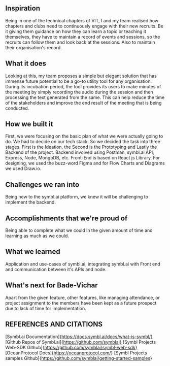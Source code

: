 ## Inspiration
Being in one of the technical chapters of VIT, I and my team realised how chapters and clubs need to continuously engage with their new recruits. Be it giving them guidance on how they can learn a topic or teaching it themselves, they have to maintain a record of events and sessions, so the recruits can follow them and look back at the sessions. Also to maintain their organisation's record.

## What it does
Looking at this, my team proposes a simple but elegant solution that has immense future potential to be a go-to utility tool for any organisation. During its incubation period, the tool provides its users to make minutes of the meeting by simply recording the audio during the session and then processing the text generated from the same. This can help reduce the time of the stakeholders and improve the end result of the meeting that is being conducted.


## How we built it
First, we were focusing on the basic plan of what we were actually going to do. We had to decide on our tech stack.
So we decided the task into three stages. First is the Ideation, the Second is the Prototyping and Lastly the Backend of the project. Backend involved using Postman, symbl.ai API, Express, Node, MongoDB, etc. Front-End is based on React js Library. For designing, we used the buzz-word Figma and for Flow Charts and Diagrams we used Draw.io.

## Challenges we ran into
Being new to the symbl.ai platform, we knew it will be challenging to implement the backend. 

## Accomplishments that we're proud of
Being able to complete what we could in the given amount of time and learning as much as we could.

## What we learned
Application and use-cases of symbl.ai, integrating symbl.ai with Front end and communication between it's APIs and node.

## What's next for Bade-Vichar
Apart from the given feature, other features, like managing attendance, or project assignment to the members have been kept as a future prospect due to lack of time for implementation.

## REFERENCES AND CITATIONS
[Symbl.ai Documentation]{https://docs.symbl.ai/docs/what-is-symbl/}
[Github Repos of Symbl.ai]{https://github.com/symblai}
[Symbl Projects Web-SDK Github]{https://github.com/symblai/symbl-web-sdk}
[OceanProtocol Docs]{https://oceanprotocol.com/}
[Symbl Projects samples Github]{https://github.com/symblai/getting-started-samples}
